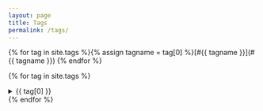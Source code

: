 ```yaml
---
layout: page
title: Tags
permalink: /tags/
---
```


{% for tag in site.tags %}{% assign tagname = tag[0] %}[#{{ tagname }}](#{{ tagname }}) {% endfor %}

{% for tag in site.tags %}
<details>
<summary>{{ tag[0] }}</summary>
<p>{{ tag[1] | size }} posts</p>
  {% for post in tag[1] %}
    <a href="{% include relative %}{{ post.url }}">{{ post.title }}</a><br>
  {% endfor %}
</details>
{% endfor %}
